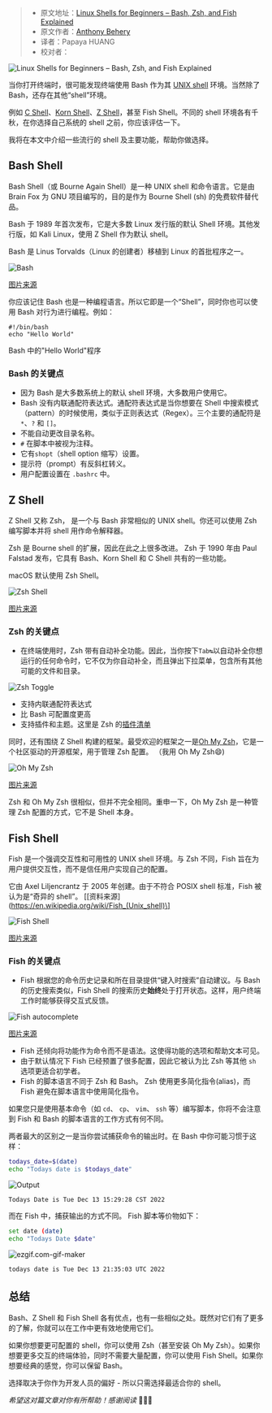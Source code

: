 > - 原文地址：[Linux Shells for Beginners – Bash, Zsh, and Fish Explained](https://www.freecodecamp.org/news/linux-shells-explained/)
> - 原文作者：[Anthony Behery](https://www.freecodecamp.org/news/author/anthonybehery/)
> - 译者：Papaya HUANG
> - 校对者：

![Linux Shells for Beginners – Bash, Zsh, and Fish Explained](https://www.freecodecamp.org/news/content/images/size/w2000/2022/12/pexels-oleksandr-pidvalnyi-320260.jpg)

当你打开终端时，很可能发现终端使用 Bash 作为其 [UNIX shell](https://zh.m.wikipedia.org/zh-hans/Unix_shell) 环境。当然除了 Bash，还存在其他“shell”环境。

例如 [C Shell](https://zh.wikipedia.org/wiki/C_Shell)、[Korn Shell](https://zh.wikipedia.org/wiki/KornShell)、[Z Shell](https://zh.wikipedia.org/zh-tw/Z_shell)，甚至 Fish Shell。不同的 shell 环境各有千秋，在你选择自己系统的 shell 之前，你应该评估一下。

我将在本文中介绍一些流行的 shell 及主要功能，帮助你做选择。

## Bash Shell

Bash Shell（或 Bourne Again Shell）是一种 UNIX shell 和命令语言。它是由 Brain Fox 为 GNU 项目编写的，目的是作为 Bourne Shell (sh) 的免费软件替代品。

Bash 于 1989 年首次发布，它是大多数 Linux 发行版的默认 Shell 环境。其他发行版，如 Kali Linux，使用 Z Shell 作为默认 shell。

Bash 是 Linus Torvalds（Linux 的创建者）移植到 Linux 的首批程序之一。

![Bash](https://media.geeksforgeeks.org/wp-content/uploads/cli_example.png)

[图片来源](https://www.geeksforgeeks.org/introduction-linux-shell-shell-scripting/)

你应该记住 Bash 也是一种编程语言。所以它即是一个“Shell”，同时你也可以使用 Bash 对行为进行编程。例如：

```
#!/bin/bash
echo "Hello World"
```

Bash 中的"Hello World"程序

### Bash 的关键点

- 因为 Bash 是大多数系统上的默认 shell 环境，大多数用户使用它。
- Bash 没有内联通配符表达式。通配符表达式是当你想要在 Shell 中搜索模式（pattern）的时候使用，类似于正则表达式（Regex）。三个主要的通配符是 `*`、`?` 和 `[]`。
- 不能自动更改目录名称。
- `#` 在脚本中被视为注释。
- 它有`shopt`（shell option 缩写）设置。
- 提示符（prompt）有反斜杠转义。
- 用户配置设置在 `.bashrc` 中。

## Z Shell

Z Shell 又称 Zsh， 是一个与 Bash 非常相似的 UNIX shell。你还可以使用 Zsh 编写脚本并将 shell 用作命令解释器。

Zsh 是 Bourne shell 的扩展，因此在此之上很多改进。 Zsh 于 1990 年由 Paul Falstad 发布，它具有 Bash、Korn Shell 和 C Shell 共有的一些功能。

macOS 默认使用 Zsh Shell。

![Zsh Shell](https://ohmyz.sh/img/themes/nebirhos.jpg)

[图片来源](https://ohmyz.sh/)

### Zsh 的关键点

- 在终端使用时，Zsh 带有自动补全功能。因此，当你按下`Tab↹`以自动补全你想运行的任何命令时，它不仅为你自动补全，而且弹出下拉菜单，包含所有其他可能的文件和目录。

![Zsh Toggle](https://i.ibb.co/bswYkn0/0f8c8e1a6016.gif)

- 支持内联通配符表达式
- 比 Bash 可配置度更高
- 支持插件和主题。这里是 Zsh 的[插件清单](https://github.com/unixorn/awesome-zsh-plugins)

同时，还有围绕 Z Shell 构建的框架。最受欢迎的框架之一是[Oh My Zsh](https://ohmyz.sh/)，它是一个社区驱动的开源框架，用于管理 Zsh 配置。 （我用 Oh My Zsh😄)

![Oh My Zsh](https://cdn.osxdaily.com/wp-content/uploads/2021/11/oh-my-zsh-mac.jpg)

[图片来源](https://osxdaily.com/2021/11/15/how-install-oh-my-zsh-mac/)

Zsh 和 Oh My Zsh 很相似，但并不完全相同。重申一下，Oh My Zsh 是一种管理 Zsh 配置的方式，它不是 Shell 本身。

## Fish Shell

Fish 是一个强调交互性和可用性的 UNIX shell 环境。与 Zsh 不同，Fish 旨在为用户提供交互性，而不是信任用户实现自己的配置。

它由 Axel Liljencrantz 于 2005 年创建。由于不符合 POSIX shell 标准，Fish 被认为是“奇异的 shell”。 \[[资料来源](https://en.wikipedia.org/wiki/Fish_(Unix_shell)\]

![Fish Shell](http://blog.sudobits.com/wp-content/uploads/2015/06/fish-shell-screenshot.png)

[图片来源](https://blog.sudobits.com/2015/06/05/fish-a-user-friendly-command-line-shell-for-ubuntulinux/)

### Fish 的关键点

- Fish 根据您的命令历史记录和所在目录提供“键入时搜索”自动建议。与 Bash 的历史搜索类似，Fish Shell 的搜索历史**始终**处于打开状态。这样，用户终端工作时能够获得交互式反馈。

![Fish autocomplete](https://taskwarrior.org/images/fish.gif)

[图片来源](https://taskwarrior.org/news/news.20140906/)

- Fish 还倾向将功能作为命令而不是语法。这使得功能的选项和帮助文本可见。
- 由于默认情况下 Fish 已经预置了很多配置，因此它被认为比 Zsh 等其他 `sh` 选项更适合初学者。
- Fish 的脚本语言不同于 Zsh 和 Bash。 Zsh 使用更多简化指令(alias)，而 Fish 避免在脚本语言中使用简化指令。

如果您只是使用基本命令（如 `cd`、 `cp`、 `vim`、 `ssh` 等）编写脚本，你将不会注意到 Fish 和 Bash 的脚本语言的工作方式有何不同。

两者最大的区别之一是当你尝试捕获命令的输出时。在 Bash 中你可能习惯于这样：

```bash
todays_date=$(date)
echo "Todays date is $todays_date"
```

![Output](https://i.ibb.co/0hrF0Y3/fa71b0032fba.gif)

```
Todays Date is Tue Dec 13 15:29:28 CST 2022
```

而在 Fish 中，捕获输出的方式不同。 Fish 脚本等价物如下：

```bash
set date (date)
echo "Todays Date $date"
```

![ezgif.com-gif-maker](https://www.freecodecamp.org/news/content/images/2022/12/ezgif.com-gif-maker.gif)

```bash
todays date is Tue Dec 13 21:35:03 UTC 2022
```

## 总结

Bash、Z Shell 和 Fish Shell 各有优点，也有一些相似之处。既然对它们有了更多的了解，你就可以在工作中更有效地使用它们。

如果你想要更可配置的 shell，你可以使用 Zsh（甚至安装 Oh My Zsh）。如果你想要更多交互的终端体验，同时不需要大量配置，你可以使用 Fish Shell。如果你想要经典的感觉，你可以保留 Bash。

选择取决于你作为开发人员的偏好 - 所以只需选择最适合你的 shell。

_希望这对篇文章对你有所帮助！感谢阅读_ 🐚🐚🐚
